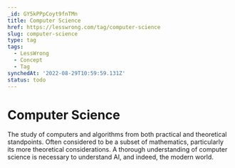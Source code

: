 ```yaml
---
_id: GY5kPPpCoyt9fnTMn
title: Computer Science
href: https://lesswrong.com/tag/computer-science
slug: computer-science
type: tag
tags:
  - LessWrong
  - Concept
  - Tag
synchedAt: '2022-08-29T10:59:59.131Z'
status: todo
---
```


# Computer Science

The study of computers and algorithms from both practical and theoretical standpoints. Often considered to be a subset of mathematics, particularly its more theoretical considerations. A thorough understanding of computer science is necessary to understand AI, and indeed, the modern world.
